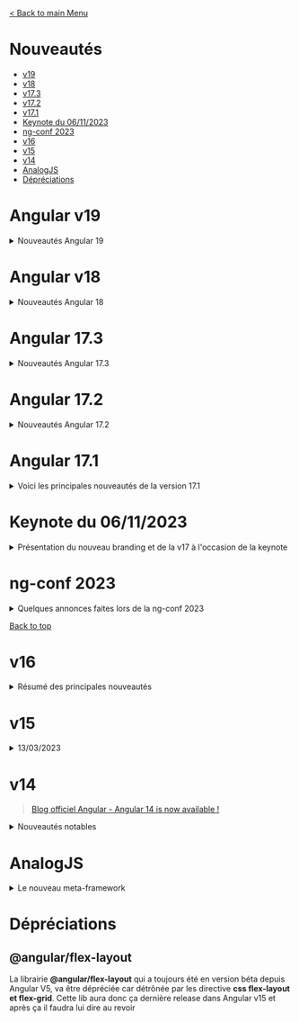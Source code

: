 [< Back to main Menu](https://github.com/gsoulie/angular-resources/blob/master/ng-sheet.md)    

# Nouveautés

* [v19](#angular-v19)    
* [v18](#angular-v18)    
* [v17.3](#angular-v17-.-3)     
* [v17.2](#angular-v17-.-2)     
* [v17.1](#angular-v17-.-1)     
* [Keynote du 06/11/2023](##keynote-du-06--11--2023)     
* [ng-conf 2023](#ng--conf-2023)     
* [v16](#v16)    
* [v15](#v15)     
* [v14](#v14)
* [AnalogJS](#analogjs)
* [Dépréciations](#dépréciations)

# Angular v19

<details>
	<summary>Nouveautés Angular 19</summary>

*20/11/2024*

La version 19 d'Angular met l'accent sur le rendu côté serveur Angular avec une hydratation incrémentielle, une nouvelle configuration de route de serveur, une relecture d'événements activée par défaut, et bien plus encore.

[Meet Angular v19](https://blog.angular.dev/meet-angular-v19-7b29dfd05b84)   

## En résumé

**Hydratation incrémentielle (developer preview)**     :
* Permet de charger et d’hydrater des parties spécifiques d’une application de manière progressive en utilisant la syntaxe (@defer).
* Optimise les performances pour les cas sensibles, en différant le téléchargement de JavaScript jusqu'à ce qu'il soit nécessaire (par exemple, lorsqu'un utilisateur interagit avec une section).
* Utilise une fonction de "relecture d'événements" **Event Replay** pour garantir une expérience fluide, même avec des composants chargés de manière asynchrone.
  
**Configuration avancée des routes côté serveur** :
* Contrôle précis sur le rendu des routes (côté client, serveur ou lors de la construction).
* Possibilité de résoudre les paramètres de route durant le pré-rendu.

**Améliorations des outils (Schematics)** :
* Mise à jour automatisée avec les meilleures pratiques (ex. : injection de dépendances, nouvelles méthodes de construction).
* Simplification de tâches courantes comme la gestion des entrées/sorties et des requêtes dans les composants.

**Primitives réactives stabilisées** :
* Introduction de nouvelles primitives comme ````linkedSignal```` et ````resource```` pour gérer la réactivité.

**Améliorations diverses basées sur la communauté** :
* Ajout d’un sélecteur de temps (time picker Material 3), suppression automatique des imports inutilisés, rafraîchissement de styles en mode HMR, et plus.


## Hydratation incrémentielle
  
L'hydratation incrémentielle permet d'annoter des parties du template, en utilisant la syntaxe ````@defer````, en demandant à Angular de les charger et de les hydrater sur des déclencheurs spécifiques de manière *lazy*.

*Activer l'hydratation incrémentielle*

````typescript
import {provideClientHydratation, withIncrementalHydratation} from '@angular/platform-browser'

bootstrapApplication(App, {
	providers: [provideClientHydratation(withIncrementalHydratation())]
})
````

Pour appliquer une hydratation progressive à une partie de du modèle :

````typescript
@defer (hydrate on viewport) {
  <shopping-cart/>
}
````

Lorsque l'application se charge, Angular ne téléchargera et n'hydratera pas le composant du panier d'achat jusqu'à ce qu'il entre dans l'écran. 

**Les avantages de l'hydratation incrémentielle** :
* un bundle plus léger
* un bootstraping plus rapide
* plus de nécessité d'utiliser un bloc de placeholder  


## Event Replay activé par défaut
  
Un problème courant dans les applications rendues côté serveur est le décalage entre un événement utilisateur (ex. : un clic) et le moment où le code JavaScript nécessaire pour le gérer est téléchargé et exécuté.
Pour résoudre cela, Angular utilise la bibliothèque Event Dispatch, déjà éprouvée par Google Search sur des milliards d’utilisateurs. Cette fonctionnalité capture les événements pendant le chargement initial de la page et les rejoue dès que le code requis est prêt.

Pour activer l'event replay dans une application Angular, il suffit de configurer le provider d’hydratation comme suit :

````typescript
bootstrapApplication(App, {
  providers: [
    provideClientHydration(withEventReplay())
  ]
});
````

**Fonctionnement** :
* Lorsque l’application est initialement rendue, aucun JavaScript n’est encore téléchargé. Les composants apparaissent en gris pour indiquer cet état.
* Un utilisateur peut interagir avec l’application (ex. : cliquer sur "Ajouter au panier").
* En arrière-plan, la bibliothèque Event Dispatch capture ces clics.
* Une fois le JavaScript chargé, les clics sont rejoués, mettant à jour l’interface utilisateur (comme le nombre d’articles dans le panier).
  
Cette approche garantit une expérience utilisateur fluide, même avec un chargement progressif des scripts.

> En version 19, l'Event Replay est stabilisé et est activé par défaut pour toutes les applications qui utilisent le rendu serveur


## Mode de rendu au niveau des Routes

Angular v19 introduit une nouvelle interface, ````ServerRoute````, pour configurer le mode de rendu de chaque route :
* Rendu côté serveur (Server).
* Pré-rendu (Prerender).
* Rendu côté client (Client).

Exemple de configuration :
````typescript
export const serverRouteConfig: ServerRoute[] = [
  { path: '/login', mode: RenderMode.Server },  // rendue côté serveur
  { path: '/dashboard', mode: RenderMode.Client }, // rendue côté client
  { path: '/**', mode: RenderMode.Prerender }, // pré-rendue
];
````
Cela permet une gestion fine des routes sans duplication, même avec des chemins paramétrés.

### Résolution des paramètres de routes au moment du pré-rendu (developer preview)
Auparavant, il n'existait aucun moyen ergonomique de résoudre les paramètres de route au moment du pré-rendu. Avec la configuration de route du serveur, c'est désormais plus simple :

````typescript
export const routeConfig: ServerRoute = [{
 path: '/product/:id',
 mode: 'prerender',
 async getPrerenderPaths() {
   const dataService = inject(ProductService);
   const ids = await dataService.getIds(); // ["1", "2", "3"]
   return ids.map(id => ({ id })); // `id` is used in place of `:id` in the route path.
  },
}];
````  

## Rendu côté serveur sans zone.js (zoneless)

Angular continue à réduire sa dépendance à *zone.js*, introduisant des primitives pour gérer les requêtes en attente ou la navigation avant de rendre la page.

Exemple avec ````HttpClient```` et ````Router```` :

Un opérateur RxJS, ````pendingUntilEvent````, permet de notifier que le rendu n’est pas encore terminé :

````typescript
subscription
  .asObservable()
  .pipe(
    pendingUntilEvent(injector),
    catchError(() => EMPTY),
  )
  .subscribe();
````

Quand une nouvelle valeur est émise, Angular considère l’application prête et envoie le rendu au client.  

## linkedSignal (experimental)

````linkedSignal```` permet de créer un signal lié à un autre signal. Il peut se réinitialiser en cas de modification du signal source.

Cela le rend particulièrement utile dans les situations où l'état local doit rester synchronisé avec les données dynamiques. 


````typescript
const options = signal(['apple', 'banana', 'fig']);

// Choice defaults to the first option, but can be changed.
const choice = linkedSignal(() => options()[0]);
console.log(choice()); // apple

choice.set('fig');
console.log(choice()); // fig

// When options change, choice resets to the new default value.
options.set(['peach', 'kiwi']);
console.log(choice()); // peach
````

## api resource (intégration des signaux avec des opérations asynchrones)

Jusqu'à présent, les signaux dans Angular se concentraient sur les **données synchrones** : stockage de l'état dans les signaux, ````computed()````, ````input()````, ````output()````, ````viewChild()````, ````viewChildren()````, etc. 

Angular v19 fait ses premiers pas vers l'intégration des signaux avec des **opérations asynchrones** en introduisant une nouvelle API **expérimentale** ````resource()````. 

**Une ressource est une dépendance asynchrone** qui participe au graphique de signal. On peut considérer une ressource comme ayant trois parties :

1.	**Request** : Décrit une requête (ex : dépend des paramètres de la route).
2.	**Loader** : Exécute une opération asynchrone en réponse aux changements de la requête.
3.	**Instance Resource** : Fournit des signaux pour suivre l’état (loading, resolved, errored).

**Exemple** :
````typescript
@Component(...)
export class UserProfile {
  userId = input<number>();

  userService = inject(UserService);

  user = resource({
    request: user,
    loader: async ({request: id}) => await userService.getUser(id),
  });
}
````

Étant donné que de nombreuses applications Angular utilisent aujourd’hui RxJS pour la récupération de données, un équivalent ````rxResource```` a été ajouté via ````@angular/core/rxjs-interop```` qui crée une ressource à partir d’un chargeur basé sur Observable

````typescript
// resource()
products = resource({
  loader: () => fetch(url).then(res => res.json())
})

// rxResource()
products = rxResource({
  loader: () => this.http.get(url))
})

````

## Améliorations Angular Material et CDK

Le support de Material 3 rend plus facile la customisation des thèmes grace à la nouvelle api ````mat.theme````

Voici quelques exemples d'utilisation :

````css
@use '@angular/material' as mat;

@include mat.core();

$light-theme: mat.define-theme((
    color: (
      primary: mat.$violet-palette,
      tertiary: mat.$orange-palette,
      theme-type: light
    ),
    typography: Roboto,
    density: 0
  ));

html {
  // Apply the light theme by default
  @include mat.core-theme($light-theme);
  @include mat.button-theme($light-theme);
  @include mat.card-theme($light-theme); 
  ...
}
````

*Version avec déclaration d'un seul mixin*

````css
@use '@angular/material' as mat;

html {
  @include mat.theme((
    color: (
      primary: mat.$violet-palette,
      tertiary: mat.$orange-palette,
      theme-type: light
    ),
    typography: Roboto,
    density: 0
  ));
}
````

*override de couleur*
````
@use '@angular/material' as mat;

@include mat.theme-overrides(( primary: red ));
````

*override component*

````
@use '@angular/material' as mat;

@include mat.button-overrides(( label-text-color: red ));

@include mat.sidenav-overrides(
  (
    'content-background-color': purple,
    'container-divider-color': orange,
  )
);
````


## Amélioration de l'expérience développeur

### Mode standalone par défaut

Angular 19 rend désormais tous les composants, pipes, directives etc... **standalone** par défaut. Cela signifie qu'il n'est plus nécessaire
de spécifier manuellement le mode standalone

````typescript
@Component({
	selector: 'app-user',
	standalone: true // <--- plus nécessaire
})
````

D'autre part, la commande ````ng update```` supprime automatiquement la propriété standalone des composants autonomes et définit ````standalone: false```` pour les abstractions non autonomes.

Enfin, un nouveau flag de compilation, ````strictStandalone````, déclenche une erreur si un composant, une directive ou un pipe n'est pas autonome. 

Configuration dans *angular.json* :

````json
{
  "angularCompilerOptions": {
    "strictStandalone": true
  }
}
````

### Remplacement à chaud des modules (HMR)

Angular v19 prend en charge le remplacement de module à chaud (HMR) pour les styles et permet une prise en charge expérimentale du HMR pour les templates ! 
  
Avant cette amélioration, chaque fois que vous modifiez le style ou le template d'un composant et enregistrez le fichier, Angular CLI reconstruisait votre application et envoyait une notification au navigateur qui l'actualisait. 
  
  Le nouveau HMR compile le style ou le template qui a été modifié, envoie le résultat au navigateur et met à jour l'application sans actualisation de page ni perte d'état. 

* Le HMR **pour les styles** est donc **activé par défaut**
* Pour le tester avec les templates, il faut utiliser la commande ````NG_HMR_TEMPLATES=1 ng serve````

Pour **désactiver le hmr**, il faut soit positionner le flag ````"hmr": false```` dans le fichier *angular.json* ou bien utiliser la commande ````ng serve --no-hmr````


### Outils de test

* Support pour Karma avec le nouveau builder basé sur esbuild : Permet des temps de construction plus rapides pour les tests unitaires et une intégration fluide des fonctionnalités du builder d'application.
* **Dépréciation de Karma** : **Prévue pour début 2025**. Angular continue d’évaluer d’autres frameworks (comme Jest ou Web Test Runner) pour définir une recommandation officielle.
  

### Renforcement de la sécurité : Politique de sécurité du contenu stricte (CSP)


* Génération automatique de CSP à base de hachage :
  * Ajoute un hachage unique pour chaque script inline dans index.html.
  * Empêche l'exécution de scripts malveillants sans le hachage correspondant dans la CSP.
* Activation (developer preview) : Configuration dans *angular.json* :

````json
{
  "security": {
    "autoCSP": true
  }
}
````  


### Stabilisation des API inputs, outputs, view queries
  
Les nouvelles API ````input()````, ````output()````, ````viewChild()````, ````viewChildren()```` sont désormais stables. Pour simplifier l’adoption de ces nouvelles API, de nouvelles commandes permettent la conversion automatique vers la nouvelle syntaxe :

````
ng generate @angular/core:signal-input-migration
ng generate @angular/core:signal-queries-migration
ng generate @angular/core:output-migration
````
Alias pour tout exécuter à la fois :
````
ng generate @angular/core:signals
````

> Note : Les inputs basés sur des signaux sont en lecture seule, ce qui peut nécessiter des ajustements manuels dans certaines parties du code.
  
### Suppression automatique des imports inutilisés

Une nouvelle option permet désormais de signaler à l'IDE de supprimer automatiquement tout import non utilisé via le paramétrage suivant 

*angular.json*

````typescript
{
  "angularCompilerOptions": {
    "extendedDiagnostics": {
      "checks": {
        "unusedStandaloneImports": "suppress"
      }
    }
  }
}
````

### Déclaration de variable d'environnement à la volée

Il est désormais possible de fournir une variable d'environnement pendant la compilation avec la commande suivante utilisant le flag ````--define````:

````
ng build --define "apiKey='$API_KEY'"
````

````
declare global {
  var apiKey: string;
}

await fetch(`/api/data?apiKey=${globalThis.apiKey}`);
````

### Variables locales dans les templates

Avec la nouvelle syntaxe de bloc pour le control-flow et les defferable views, il est maintenant possible de déclarer des variables locales dans les templates. 

````html
<!-- Use with a template variable referencing an element -->
<input #name>

@let greeting = 'Hello ' + name.value;

<!-- Use with an async pipe -->
@let user = user$ | async;
````
 
</details>

# Angular v18

<details>
	<summary>Nouveautés Angular 18</summary>

````11/04/2024````

> [Angular v18 Blog](https://blog.angular.dev/angular-v18-is-now-available-e79d5ac0affe)

Après avoir livré 3 grosses versions (15, 16 et 17) apportant de nombreuses nouveautés et amélioration, la version 18 se concentre sur la stabilisation de nombreuses features jusque là identifiées comme "expérimentales".

Angular 18 est une version majeure qui inclut un certain nombre de nouvelles fonctionnalités et améliorations qui rendront les applications Angular plus rapides, plus puissantes et plus faciles à développer.

## (expérimental) Première API disponible en mode zoneless

Angular 18 fait un premier pas concret vers la migration *zoneless* avec la directive ````provideExperimentalZonelessChangeDetection````

````typescript
bootstrapApplication(App, {
  providers: [
    provideExperimentalZonelessChangeDetection()
  ]
});
````

Après l'activation de cette API, Angular va retirer *zone.js* des polyfills dans le fichier *angular.json*

A terme, passer en mode *zoneless*  offrira les avantages suivants : 

* Amélioration de la composabilité pour les micro-frontends et meilleure interopérabilité avec les autres frameworks
* Runtime et rendu initial plus rapides
* Bundle plus léger et chargement des pages plus rapide
* Stack traces plus lisibles
* Débuggage simplifié

> Pour rappel, la meilleure solution de fonctionner en mode zoneless est d'utiliser **Signal**

À partir de la version 18, Angular utilise le même planificateur pour les applications *zoneless* et les applications utilisant *zone.js* avec la fusion activée. Pour réduire le nombre de cycles de détection de modifications dans les nouvelles applications *zone.js*, la fusion de zones est activée par défaut.

> Note : la fusion de zones est activée par défaut uniquement pour les nouvelles applications

Le support du mode *zoneless* a aussi été activé pour *Angular CDK* et *Angular Material*

## Angular.dev

[https://angular.dev/](https://angular.dev/) est officiellement le nouveau site de la documentation d'Angular

## Angular Material 3

Le support d'Angular Material 3 est maintenant stable, et son site en a profité pour faire peau neuve [https://material.angular.io/](https://material.angular.io/)

## HttpClientModule -> Déprécié

Avec la migration vers les composants standalone, nous commençons à observer la dépréciation des premiers modules. A partir de la v18, les modules ````HttpClientModule````, ````HttpClientTestingModule````, ````HttpClientXsrfModule````, et ````HttpClientJsonpModule```` sont dépréciés.

Désormais il faut utiliser ````provideHttpClient()````et ````provideHttpClientTesting()```` dans le fichier de configuration.

## Internationalisation

Les fonctions utilitaires proposées par ````@angular/common```` pour travailler avec les données locales ont été dépréciées au profit de l'API **Intl**.

Il n'est donc **plus recommandé** d'utiliser ````getLocaleCurrencyCode(), getLocaleDateFormat(), getLocaleFirstDayOfWeek()````, etc... Mais préférable d'**utiliser Intl** (se référrer à la [Documentation Intl](https://developer.mozilla.org/en-US/docs/Web/JavaScript/Reference/Global_Objects/Intl/DateTimeFormat)).

*Exemple*
 ````Intl.DateTimeFormat```` pour travailler avec les dates locales

 ## Contenu par défaut pour ng-content

Il est désormais possible de spécifier un contenu par défaut à ````ng-content````

````typescript
@Component({
  selector: 'app-profile',
  template: `
    <ng-content select=".greeting">Hello </ng-content>

    <ng-content>Unknown user</ng-content>
  `,
})
export class Profile {}
````

Now we can use the component:
````typescript
<app-profile>
  <span class="greeting">Good morning </span>
</app-profile>
````

Résultat : 
````typescript
<span class="greeting">Good morning </span>
Unknown user
````


## Amélioration des performance du compilateur Ivy

Angular 18 améliorera les performances des applications Angular en apportant des optimisations au compilateur Ivy. Ces optimisations se traduisent par :

* Temps de démarrage plus rapide
* Réduction de la taille des bundles
* Meilleures performances globales

## Nouvelle api ng-template

Angular 18 introduira une nouvelle API ````ng-template```` qui facilitera la création et l'utilisation de modèles. La nouvelle API fournira :

* Plus de flexibilité et de puissance
* La possibilité de créer des modèles réutilisables et maintenables

## Nouveaux événements pour les formulaires

Angular 18 améliore l'API des formulaires en offrant plus de contrôle sur le processus de validation des formulaires. 

Liste des nouveaux événements disponibles :

* ````PristineChangeEvent````
* ````ValueChangeEvent````
* ````StatusChangeEvent````
* ````TouchedChangeEvent````
* ````FormSubmittedEvent````
* ````FormResetEvent````

<details>
  <summary>Exemple d'implémentation sur un champ</summary>

````html
<input id="title" [formControl]="title">
````

````typescript
title = new FormControl('my app');

title.events.subscribe((event) => {

	if (event instanceof TouchedChangeEvent) {
		console.log('Touched', event.touched)
	}
	if (event instanceof PristineChangeEvent) {
		console.log('Pristine', event.pristine)
	}
	if (event instanceof ValueChangeEvent) {
		console.log('ValueChange', event.value)
	}
	if (event instanceof StatusChangeEvent) {
		console.log('Status change', event.status)	// VALID, INVALID, PENDING, DISABLED
	}
})

````  
</details>

<details>
  <summary>Exemple d'implémentation sur un Form</summary>

````html
<form [formGroup]="myForm">
	<label for="title">Title</label>
	<input id="title" formControlName="title">
	
	<label for="version">Version</label>
	<input id="version" formControlName="version">
	
	<button type="submit">Save</button>
	<button type="reset">Reset</button>
</form>
````


````typescript
myForm = new FormGroup({
	title: new FormControl('my app'),
	version: new FormControl('1.1'),
})


this.myForm.events.subscribe((event) => {

	if (event instanceof TouchedChangeEvent) {
		console.log('Touched', event.touched)
	}
	if (event instanceof PristineChangeEvent) {
		console.log('Pristine', event.pristine)
	}
	if (event instanceof ValueChangeEvent) {
		console.log('ValueChange', event.value.title)
		console.log('ValueChange', event.value.version)
	}
	if (event instanceof StatusChangeEvent) {
		console.log('Status change', event.status)	// VALID, INVALID, PENDING, DISABLED
	}
	
	if (event instanceof FormSubmittedEvent) {
		console.log('Form submitted')
	}
	if (event instanceof FormResetEvent) {
		console.log('Form Reset')
	}
})
````

Ne pas oublier d'importer les events

````typescript
import { TouchedChangeEvent, PristineChangeEvent, ValueChangeEvent, StatusChangeEvent, FormSubmittedEvent, FormResetEvent } from '@angular/forms'
````
  
</details>

> [Vidéo explicative](https://www.youtube.com/watch?v=v7r-7PHaEtY&ab_channel=IgorSedov)

## Route redirectTo

Pour apporter plus de flexibilité avec la redirection de route, Angular 18 permet maintenant d'utiliser une fonction qui retourne une chaîne dans l'attribut ````redirectTo````.
Ceci permet de gérer la route de anière dynamique

*app.routes.ts*
````typescript
const routes: Routes = [
  { path: "first-component", component: FirstComponent },
  {
    path: "old-user-page",
    redirectTo: ({ queryParams }) => {
      const errorHandler = inject(ErrorHandler);
      const userIdParam = queryParams['userId'];
      if (userIdParam !== undefined) {
        return `/user/${userIdParam}`;
      } else {
        errorHandler.handleError(new Error('Attempted navigation to user page without user ID.'));
        return `/not-found`;
      }
    },
  },
  { path: "user/:userId", component: OtherComponent },
];
````

## Amélioration des outils de debuggage

Angular 18 comprendra plusieurs améliorations des outils de débogage qui faciliteront le débogage des applications Angular et fourniront plus d'informations sur l'état de l'application :

* Débogage avec des source maps
* Visualisation de l'arbre des composants et des liaisons de données
* Profils de performance

## Améliorations et autres fonctionnalités

En plus des fonctionnalités énumérées ci-dessus, Angular 18 comprendra également :

* Prise en charge des composants Web
* Amélioration de la prise en charge de l'internationalisation
* Une nouvelle API de routage
* stabilisation control-flow, defferable views, APIs Signal
 
</details>

# Angular 17.3

<details>
	<summary>Nouveautés Angular 17.3</summary>


### Support Typescript 5.4

### Nouveau compilateur de template

Ce compilateur est basé sur une représentation intermédiaire des opérations de modèle, un concept commun dans les compilateurs, par exemple dans LLVM. Cette représentation intermédiaire encode sémantiquement ce qui doit se produire au moment de l'exécution pour rendre et détecter les modifications du modèle. L'utilisation d'une représentation intermédiaire permet de traiter indépendamment les différentes préoccupations de la compilation du modèle, ce qui n'était pas le cas avec l'implémentation précédente. Ce nouveau compilateur est plus facile à entretenir et à étendre, ce qui en fait une excellente base pour les améliorations futures dans le framework.

### Fonction output() 

à l'image de la fonction input() apparue dans la version 17.2, c'est au tour des output() de faire leur apparition.

````typescript
// Syntaxe traditionnelle des Output
@Ouput() selectedUserOldSyntax = new EventEmitter<User>()

// Nouvelle syntaxe
selectedUser = output<User>();

sendUser(user: User) {
	this.selectedUser.emit(user)
}
````

> **Important** : Contrairement à la fonction ````input()````, la fonction ````ouput()```` **ne retourne pas un Signal** mais un objet ````OutputEmitterRef````. ````ouput()```` **n'est pas** basé sur Signal, il s'agit juste d'une nouvelle syntaxe alternative à ````@Output()```` permettant de rester cohérent avec l'utilisation de ````input()```` et alléger ainsi le code

> **A noter** : La syntaxe ````@Output()```` est toujours valide

La fonction ````output()```` retourne un objet ````OutputEmitterRef<T>```` qui peut être utilisé pour émettre une valeur. Cet objet
est très similaire à un objet ````EventEmitter```` simplifié et s'utilise de la même manière.

La fonction ````output()```` est paramétrable. Pour l'instant, seul le paramètre ````alias```` est disponible.

````typescript
selectedUser = output<User>({
	alias: 'newUser'
});
````

Deux nouvelles fonctions ont été ajoutées afin de convertir un output() en observable et inversément :

* ````outputFromObservable()````
* ````outputToObservable()````

````typescript
@Ouput() oldSyntax = new EventEmitter<Todo>()

todoAdded = output<Todo>();

counter$ = from([1, 2, 3, 4, 5])

counter = outputFromObservable(this.counter$);

todo$ = outputToObservable(this.todoAdded)
````

### Dépréciation de RouterTestingModule

Il est recommandé d'utiliser ````provideRouter()```` dans la configuration de TestBed

### Nouveaux types pour le router

On peut désormais simplifier la signature des guards

````typescript
export type CanActivateFn = (route: ActivatedRouteSnapshot, state: RouterStateSnapshot) => Observable<boolean | UrlTree> | Promise<boolean | UrlTree> | boolean | UrlTree;
````

par

````typescript
export type CanActivateFn = (route: ActivatedRouteSnapshot, state: RouterStateSnapshot) => MaybeAsync<GuardResult>;
````

* ````GuardResult```` est un nouveau type égal à ````boolean | UrlTree````
* ````MaybeAsync<T>```` est un nouveau type générique égal à ````T | Observable<T> | Promise<T>````
 
</details>

# Angular 17.2

<details>
	<summary>Nouveautés Angular 17.2</summary>

> Angular **v17.2** : [Angular blog](https://blog.angular.io/angular-v17-2-is-now-available-596cbe96242d)     

Angular **v17.2** continue d'améliorer la prise en charge de Signal, en introduisant entre autre les notions **model input**, **signal queries** : *viewChild, viewChildren, contentChild, contentChildren*. Mais aussi la prise en charge expérimentale de *Material 3*, image loader Netlify et de la prise en charge du débogage d'hydratation dans Angular DevTools.

## model inputs

L'écriture traditionnelle pour utiliser le 2-way binding ````[(ngModel)]```` **ne fonctionne pas avec Signal**. Pour se faire, nous avons besoin d'avoir accès à un *writable signal*. C'est pourquoi Angular **v17.2** introduit la notion de **model input**

> le **model** défini un couple d'*input/output* qui peut être utilisé en 2-way binding.


*parent*
````typescript
<signal-counter [(count)]="parentCounter" />

export class ParentComponent {
  parentCounter = 0;
}
````

*enfant*
````typescript
@Component({
	selector: 'signal-counter',
	template: `
		<div class="counter">
			Counter value : {{ count() }}
			
			<button (click)="onIncrement()">Increment</button>
		</div>
	`
})

export class CounterComponent {
	
	count = model(0);	// est de type ModelSignal<number>, autorise le 2-way binding
	
	onIncrement() {
		this.count.update(val => val + 1);
	}
}
````

<details>
  <summary>Exemple avec 2 signaux connectés qui ont toujours la même valeur</summary>

*counter.component.ts*
````typescript
@Component{
  selector: 'app-counter',
  template: `<button (click)="increase()">Counter : {{ value() }}</button>`
}
export class CounterComponent {
  value = model.required<number>();

  increase() {
    this.value.update(count => count + 1);
  }
````

*wrapper.component.ts*
````typescript
@Component{
  selector: 'app-wrapper',
  imports: [CounterComponent],
  template: `
  <app-counter [(value)]="count" />
  <button (click)="increase()">Wrapper Counter : {{ count() }}</button>`
}
export class WrapperComponent {
  count = signal(0);

  increase() {
    this.count.update(count => count + 1);
  }
````
  
</details>

> [**Voir article détaillé ici**](https://netbasal.com/angulars-model-function-explored-a-comprehensive-overview-4481d023c822)    

## Signal queries

Angular permet d'accéder à la référence des éléments du DOM via les directives ````@ViewChild()```` et ````@ViewChildren()````. Cependant, ces directives ne fonctionnent pas avec Signal, c'est pourquoi les nouvelles directives ````viewChild()```` et ````viewChildren()```` ont été introduites.

### viewChild

<details>
  <summary>(Pour rappel) Accéder à une référence Sans Signal</summary>

````typescript
@Component({
	imports: [CounterComponent],
	template: `
	
		<p>Parent counter: {{ parentCounter }}</p>
		<signal-counter [(count)]="parentCounter" />
	`
})
export class SignalDemoComponent implements AfterViewInit {
	parentCounter = 0;
	
	@ViewChild(CounterComponent) counter: CounterComponent;	// est une référence de CounterComponent
	
	ngAfterViewInit() {
		console.log('counter component', this.counter)
	}
}
````
  
</details>


Accéder à une référence **Avec** Signal
````typescript
@Component({
	imports: [CounterComponent],
	template: `
	
		<p>Parent counter: {{ parentCounter }}</p>
		<signal-counter [(count)]="parentCounter" />
	`
})
export class SignalDemoComponent {
	parentCounter = 0;
	
	counter = viewChild(CounterComponent);	// est une référence de CounterComponent de type Signal<CounterComponent>
	
	constructor() {
		effect(() => console.log('counter component', this.counter()));
	}
	
}
````

*Obtenir une référence sur un élément précis avec un id*
````typescript
<signal-counter #myCounter [(count)]="parentCounter" />

counter = viewChild('myCounter');

// Si l'on souhaite forcer le required
counter = viewChild.required('myCounter');
````

### viewChildren

De la même manière que *viewChild*, on peut désormais utiliser *viewChildren* dans le cas où il y a plusieurs composant du même type

````typescript
@Component({
	imports: [CounterComponent],
	template: `
	
		<p>Parent counter: {{ parentCounter }}</p>
		<signal-counter [(count)]="parentCounter" />
		<signal-counter [(count)]="parentCounter" />
		<signal-counter [(count)]="parentCounter" />
	`
})
export class SignalDemoComponent {
	parentCounter = 0;
	
	counters = viewChildren(CounterComponent);	// est une référence de CounterComponent de type Signal<CounterComponent>
	
	constructor() {
		effect(() => console.log('array of counter components', this.counters()));
	}
	
}
````

### contentChild, contentChildren

Fonctionnement similaire à *viewChild()* et *viewChildren()*

> [Présentation vidéo de la chaîne Angular University](https://www.youtube.com/watch?v=abUBuWVwK14&ab_channel=AngularUniversity)
 
</details>

# Angular 17.1

<details>
	<summary>Voici les principales nouveautés de la version 17.1</summary>

> [source complète](https://blog.ninja-squad.com/2024/01/17/what-is-new-angular-17.1/)     

## Support Typescript 5.3

Voir les nouveautés typescript 5.3 ici : [https://devblogs.microsoft.com/typescript/announcing-typescript-5-3/](https://devblogs.microsoft.com/typescript/announcing-typescript-5-3/)

## Inputs as Signal

La feature la plus attendue de cette version est la possibilité d'utiliser les inputs comme Signaux via la création d'une fonction ````input()```` qui retourne un Signal.

Un article détaillé présente les nouveautés apportées par cette nouvelle feature [@Input / @Output](https://wiki-collab.groupe-isia.com/books/angular/page/at-input-at-output) 

## Zoneless change detection

Une nouvelle Api "private" appelée **ɵprovideZonelessChangeDetection** a été ajoutée à *@angular/core* permettant au framework de ne plus utiliser **zone.js** pour la détection des changements.

Il est **important** de noter que cette api est **encore au stade expérimental** comme le suggère son aspect "private", mais cela montre que l'équipe s'oriente clairement vers une détection de changement sans *zone.js* pour l'avenir

## Router info

Le routeur dispose désormais d'une option ````info```` dans les *NavigationExtras* qui peut être utilisée pour stocker des informations sur la navigation. Contrairement à l’option ````state````, ces informations ne sont pas conservées dans l’historique de la session.

````
<a [routerLink]="['/user', user.id]" [info]="{ userName: user.name }"></a>
````

## Angular CLI

### Vite v5

Angular 17.1 utilise maitenant Vite v5

### Application builder

Nouvelle commande pour migrer vers le nouveau Application Builder

````
ng update @angular/cli --name=use-application-builder
````

Pour rappel sur Angular Builder : 

> [Angular builder](https://robert-isaac.medium.com/angular-v17-the-application-builder-2482979648bf)    

L'équipe Angular travaille sur un nouveau builder appelé "application" (le builder actuel est appelé "browser"). 
Il est actuellement disponible en tant que version developer preview dans Angular 16.2 et deviendra le **choix par défaut pour les nouvelles applications générées avec Angular 17**.

Tout d'abord, qu'est-ce qu'un builder dans Angular ?

Le builder Angular (appelé "executer" dans les dépôts nx) est essentiellement le compilateur qui convertit les fichiers Angular TS, HTML Angular et SCSS de votre application en fichiers HTML, JS et CSS simples compréhensibles par le navigateur.

Actuellement, plusieurs builder sont disponibles, tels que 
* ````@angular-devkit/build-angular:browser```` pour le build en production, 
* ````@angular-devkit/build-angular:dev-server```` pour le service (par exemple, ng serve), qui utilise toujours ````@angular-devkit/build-angular:browser```` en interne, 
mais sans beaucoup d'optimisation et en exposant certaines parties du compilateur Angular pendant l'exécution. 
* ````@angular-devkit/build-angular:server```` pour le build production en SSR, 
* ````@nguniversal/builders:ssr-dev-server```` pour le service SSR, 
* ````@nguniversal/builders:prerender```` pour le prérendu.

Tous ces builder reposent actuellement sur webpack. Cependant, un nouveau builder, ````@angular-devkit/build-angular:browser-esbuild````, utilise esbuild, et il est disponible en developer preview

Où s'inscrit le nouveau builder ?

Il utilisera ````@angular-devkit/build-angular:browser-esbuild```` en interne, mais il l'étendra pour remplacer également ````@angular-devkit/build-angular:server```` et ````@nguniversal/builders:prerender````.

Et maintenant qu'il peut effectuer à la fois la construction du navigateur et du SSR, il permettra à ````@angular-devkit/build-angular:dev-server```` de remplacer ````@nguniversal/builders:ssr-dev-server````.

Dans le futur, nous aurons seulement 2 builder au lieu des 5 actuels. Cela simplifiera la configuration dans angular.json (ou project.json dans le cas de nx) et accélérera le processus de construction, car les étapes communes entre la construction du navigateur, le prérendu et le SSR ne seront exécutées qu'une seule fois au lieu de trois. 
De plus, cela permettra l'utilisation de modules ES (ESM) dans le SSR, ce qui fonctionne maintenant pour les projets sans SSR.



### loader option

L'application builder dispose d'une nouvelle option ````loader````. Elle permet de définir le type de fichier à utiliser pour une extension de fichier spécifiée. 
Le fichier correspondant à l'extension peut ensuite être utilisé dans le code de l'application via une instruction d'importation.

Les types disponibles sont les suivants :

* "text" qui traite le contenu comme une chaîne de caractères.
* "binary" qui traite le contenu comme un Uint8Array.
* "file" qui émet le fichier et fournit l'emplacement d'exécution du fichier.
* "empty" qui considère le contenu comme vide et ne l'inclura pas dans les paquets.

Par exemple, pour intégrer le contenu des fichiers SVG dans l'application, vous pouvez utiliser la configuration suivante dans le fichier angular.json : 

*angular.json*
````json
loader: {
    ".svg": "text"
}
````

Le fichier SVG peut ensuite être importé de la manière suivante 

````typescript
import content from './logo.svg';
````

TypeScript doit connaître le type de module pour l'importation afin d'éviter les erreurs de vérification de type lors de la construction. Vous devrez donc ajouter une définition de type pour le fichier SVG.

````typescript
declare module "*.svg" {
  const content: string;
  export default content;
}
````
 
</details>

# Keynote du 06/11/2023

<details>
	<summary>Présentation du nouveau branding et de la v17 à l'occasion de la keynote</summary>

 Le 6 novembre 2023, une **importante keynote Angular** a eu lieu. Durant cet événement, largement teasé sur les réseaux sociaux, l'équipe Angular a tout d'abord dévoilé un tout nouveau branding pour son framework.

Nous avons ainsi découvert un nouveau logo, accompagné d'une nouvelle charte graphique, marquant ainsi une réelle rupture avec l'ancien branding défini par AngularJS.

Ce coup de frais esthétique vient surtout appuyer une forte volonté de l'équipe de montrer que le framework Angular est plus que jamais d'actualité et toujours dans la course que se livrent les frameworks front-end JS. 

En effet, depuis la version 15, de nombreuses améliorations et refontes importantes ont fait leur arrivée, rendant la technologie Angular plus accessible et performante pour rivaliser avec les leaders du marché, tels que React et NextJS.

Qui dit refonte graphique, dit aussi **nouveau site web** ! 

> [Nouveau site angular.dev](https://angular.dev/)

En y regardant de plus près, on remarque que ce nouveau site ressemble beaucoup à ses concurrents NextJS ou VueJS, il respecte donc les codes actuels, ce qui est tout à son avantage.

* Angular nous propose ainsi un **site plus clair**, plus UX friendly, avec une **documentation plus accessible et à jour** !
* Une documentation open-source
* On y trouve aussi des **playgrounds intégrés basés sur différents templates** (Signal, Control Flow, Minigame, Hello world) permettant de tester les dernières nouveautés Angular, en ligne
* Une **section tutorial** permettant d'apprendre angular directement depuis le site, en réalisant des exercices via des playgrounds.
* Une **section Reference** permettant d'avoir un **accès rapide** sur les API, commandes CLI, codes erreur, release et versioning, configuration de projet etc... (très pratique)

> [Retrouvez la présentation sur angular.blog.io](https://blog.angular.io/announcing-angular-dev-1e1205fa3039?source=collection_home---4------0-----------------------)
> 

Mais ce n'est pas tout, la keynote a bien évidemment été l'occasion de présenter la **nouvelle version v17 (date de sortie 8/11/2023)** (voir ce que nous avions déjà rédigé sur [Angular 17](https://wiki-collab.groupe-isia.com/books/angular/page/angular-17)). 

#### Voici un résumé des points qui ont été abordés durant la keynote :

# Angular v17

> [présentation de la v17 - blog officiel Angular](https://blog.angular.io/introducing-angular-v17-4d7033312e4b)

<details>
	<summary>Présentation</summary>

 
## Progressive hydration et SSR

Un **nouveau paquet ````@angular/ssr```` package** vient remplacer Angular Universal (il s'agit d'une migration).

Désormais, pour ajouter le rendu hybride dans  un projet il suffit d'exécuter la commande suivante :
````
ng add @angular/ssr
````
Cette commande générera le point d'entrée du serveur, ajoutera des fonctionnalités de SSR et SSG et activera l'hydratation par défaut. ````@angular/ssr```` fournit des fonctionnalités équivalentes à ````@nguniversal/express-engine```` celles qui sont actuellement en mode maintenance. Si vous utilisez le moteur express, Angular CLI mettra automatiquement à jour votre code en ````@angular/ssr````.

> [https://angular.dev/guide/ssr](https://angular.dev/guide/ssr)     
> [https://angular.dev/guide/hydration](https://angular.dev/guide/hydration)

### Nouveaux lifecycle hook

Afin d'améliorer les performances du SSR et SSG et d'éviter de trop manipuler le DOM directement, deux nouveaux lifecycle hook font leur apparition :

* ````afterRender```` : Enregistrer une fonction callback à chaque fois que l'application a terminé le rendu
* ````afterNextRender```` : Enregistrer une fonction callback à appeler la prochaine fois que l'application termine le rendu.

Ces hooks seront invoqués uniquement par le navigateur, ce qui permet de connecter une logique DOM personnalisée directement dans les composants.

Par exemple, instancier un graphe après que la page ait été rendue 

````typescript
@Component({
  selector: 'my-chart-cmp',
  template: `<div #chart>{{ ... }}</div>`,
})
export class MyChartCmp {
  @ViewChild('chart') chartRef: ElementRef;
  chart: MyChart|null;

  constructor() {
    afterNextRender(() => {
      this.chart = new MyChart(this.chartRef.nativeElement);
    }, {phase: AfterRenderPhase.Write});
  }
}
````

## New control flow syntax

Nouvelle syntaxe dans les templates **@if @else @for @switch** :

- Nouveau builtin qui permet de s'affranchir des imports de NgIf, NgFor du CommonModule etc... Il en résulte ainsi une **amélioration des performances**
- écriture **plus simple à lire et à écrire**
- nouvelle **fonctionnalité if-else**

````html
<section>
	@if (use.isLoggedIn) {
		<app-dashboard/>
	} @else if (use.role === 'admin') {
		<app-admin-controls />
	} @else {
		<app-login />
	}
</section>
````
  
- fonction **track obligatoire** dans les boucles for pour **optimiser les performances**. L'ancienne syntaxe fonction "trackBy" est désormais simplement remplacée par le paramètre track, suivi de la propriété à tracer
- section de fallback **@empty** dans les boucles @for

````html
<section>
	@for (user of userList; track user) {
		<app-card [data]="user" />
	} @empty {
		<p>No users in the list</p>
	}
</section>
````

- nouvelle syntaxe **@switch**

````html
<section>
	@switch (membershipStatus) {
		@case ('gold') {
			<p>Your discount is 20%</p>
		}
		@case ('silver') {
			<p>Your discount is 10%</p>
		}
		@case ('bronze') {
			<p>Your discount is 5%</p>
		}
		@default {
			<p>Keep earning rewards</p>
		}
	}
</section>
````
  
> **Important** : pour le moment la nouvelle syntaxe est expérimentale et non obligatoire. Il n'est donc pas nécessaire de migrer tout de suite la syntaxe des projets migrés en 17



## Lazy-loading avec @defer

### Présentation

> en dev preview v17

Nouvelle façon de déclencher le chargement d'un contenu (en lazy-loading) côté template en fonction d'un déclencheur. Cette nouvelle feature apporte un gain significatif en terme de performance, il est donc recommandé de l'utiliser.

> A noter : **@defer n'est pas bloquant !**

Comment cela fonctionne sous le capot ? 
- Lorsque @defer est utilisé dans un template, le compilateur collecte toutes les dépendances nécessaires et établi une liste d'imports dynamiques. Après ça, lors du runtime, ces imports dynamiques sont invoqués lors du déclenchement

Liste des triggers natifs :

|Trigger|Action|
|-|-|
|on viewport|déclenche lorsque l'élément spécifique demandé arrive dans le viewport|
|on idle|déclenche dès que le navigateur signale qu'il est en état d'inactivité| 
|on interaction|déclenche lorsqu'un élément est cliqué, prend le focus, ou autres comportements similaires|
|on hover|déclenche lorsque la souris passe en survol d'une zone|
|on timer|déclenche après un timeout spécfique|
|when|déclencheur personnalisé|
|on immediate||

````html
<section #trigger>
	@defer (on viewport(trigger)) {
		<large-content />
	}
	<huge-content />
	<enormous-content />
</section>
````

Mais il est aussi **possible de créer son propre déclencheur** avec ````when````

````html
<button (click)="load = true">
	Load component
</button>

@defer (when load == true)) {
	<large-content />
}
</section>
````

On peut encore **aller plus loin en combinant plusieurs déclencheurs**

````html
<button #trigger (click)="load = true">
	Load component
</button>

@defer (on viewport(trigger); when load == true)) {
	<large-content />
}
````

### prefetch

Il est également possible de spécifier une condition de pré-chargement

````html
<section #trigger>
	@defer (prefetch on immediate; prefetch when val === true) {
		<large-content />
	}
</section>
````

### placeholder 

Pour plus de finesse, il est aussi possible de gérer différents blocs de placeholder : **@placeholder, @loading, @error**

````html
<button #trigger (click)="load = true">
	Load component
</button>

@defer (on interaction(trigger)) {
	<large-content />
} @placeholder {
	<img src="placeholder-image.png" />
} @loading (minimum 500ms){
    // ne sera affiché que si le temps de chargement est supérieur à 500ms,
    // utile pour les chargement très rapide afin d'éviter un affichage inutile
	<spinner />
} @error {
	<p>Oops, something went wrong !</p>
}
````

## Standalone Components

Le mode standalone sera désormais **activé par défaut** lors de la création d'un projet ````ng new my-app```` et lors de la création d'un composant via CLI ````ng g c my-component````

## Compilation avec ESBuild / Vite

Afin d'optimiser les temps de compilation, **la compilation avec ESBuild et Vite est désormais activée par défaut** (en remplacement de webpack) dans toute nouvelle application. 

Webpack ne disparaît pas pour l'instant est peut toujours être
utilisé. Il est cependant recommandé de commencer à migrer vers le nouveau mode de compilation pour adopter les optimisations futures.

Dans une prochaine release, des commandes permettrons de migrer les anciennes applications vers le rendu hybride (rendu côté client avec SSG ou SSR)

## Custom @Input transforms

Petite amélioration qui facilite la vie dans la gestion des champs, la possibilité de transformer automatiquement des valeurs d'Input :

````typescript
@Component({...})

export class TextInput {
	// Transforms string inputs to boolean automatically
	@Input({ transform: booleanAttribute }) disabled: boolean = false;
	
}
````

````html
<!-- Before --> 
<text-input [disabled]="true" />

<!-- After -->
<text-input disabled />
````

Il existe d'autres méthodes de transformation comme ````numberAttribute````

> [Un article dev.to sur le sujet](https://dev.to/this-is-angular/angular-transform-your-inputs-at-will-and-simply-12oo)     

## Inline style 

Il est désormais possible de déclarer les styles dans une chaîne seule et non plus obligatoirement dans un tableau de chaîne. Une nouvelle propriété ````styleUrl```` fait également sont apparition

````typescript
@Component({
	// Before
	styles: `[
		.username: { color: red; }
	]`
	
	// After 
	styles: `
		.username: { color: red; }
	`
	
	// Nouvelle propriété
	styleUrl: './user.component.scss'
})
````

## Material 3

La prise en charge de Material 3 arrivera dans une version future
</details>

</details>

# ng-conf 2023

<details>
	<summary>Quelques annonces faites lors de la ng-conf 2023</summary>

Les 14 et 15 juin 2023 avaient lieu la **ng-conf 2023**, l'occasion de présenter les nouveautés apportées par Angular 16, mais aussi de parler du futur. 

A cette occasion quelques infos intéressantes ont été annoncées, en voici quelques unes

> **Disclaimer** : Ces "nouveautés" ne sont pour l'heure par en version finale, il convient donc de rester prudent sur leur adoption pour le moment. Vous pouvez consulter les RFC ici [RFC Control flow](https://github.com/angular/angular/discussions/50719) et [RFC defer loading](https://github.com/angular/angular/discussions/50716)

## Nouvelle API pour le control flow (*ngIf, *ngFor, ngSwitch)

La façon de gérer le contrôle de l’affichage des parties d’un template va changer ! Comparons tout cela.

### Syntaxe actuelle

***ngIf**
````html
<div *ngIf="someCondition;else other">
  someCondition is true
</div>

<ng-template #other>
  someCondition is false
</ng-template>
````
***ngFor**
````html
<ng-container *ngIf="products.length > 0; else noProducts">
  <div *ngFor="let product of products; trackBy: trackByProductId">
    {{product.name}}
  </div>
</ng-container>

<ng-template #noProducts>
  <p>No products available.</p>
</ng-template>
````
**[ngSwitch]**
````html
<div [ngSwitch]="role">
  <p *ngSwitchCase="'director'">You are a director</p>
  <p *ngSwitchCase="'teacher'">You are a teacher</p>
  <p *ngSwitchCase="'student'">You are a student</p>
  <p *ngSwitchDefault>You are a student</p>
</div>
````

### Nouvelle syntaxe


````html
@if (someCondition) {
 someCondition is true
} @else{
  someCondition is false
}
````
````html
@for (product of products; track product.id) {
  <div>{{ product.name }}</div>
} @empty {
  <p>No products available.</p>
}
````

> On note l'apparition de ````@empty```` qui est très intéressante pour les boucles for
````html
@switch (membershipStatus) {
    @case ('gold') {
        <p>Your discount is 20%</p>
    }
    @case ('silver') {
        <p>Your discount is 10%</p>
    }
    @case ('bronze') {
        <p>Your discount is 5%</p>
    }
    @default {
        <p>Keep earning rewards</p>
    }
}
````

Nous passons donc à un **Control Flow par bloc**, tout cela a été mis en place **pour plusieurs raisons** :

* Se rapprocher davantage d’une syntaxe JS classique
* Réduire la complexité avec les <ng-template />
* Permettre une adoption des applications *zoneless* plus simple

Pour le dernier point cité, pour **rappel** : Aujourd’hui les applications Angular reposent sur **zone.js** pour gérer leurs détection de changement, dans un avenir très proche cette librairie externe **ne sera plus nécessaire grâce à Signal**.

<img src="https://img.shields.io/badge/Important-DD0031.svg?logo=LOGO">

* **A terme, les directives actuelles vont être dépréciées** !
* La fonction *trackBy* de ````{:for}```` va devenir **obligatoire**

## defer

Autre grande nouveauté annoncée, l'apparition d'un mot clé **````defer````**

L’idée est d’apporter une façon **agréable** et **facile** de **gérer le chargement** des différentes parties de nos pages. Actuellement le lazy loading nous permet de retarder le chargement du code JS d’une route via ````loadComponent()```` ou ````loadChildren()```` directement dans nos fichiers de routing.

L'arrivée de **````defer````** va permettre **de différer le chargement de parties distinctes des pages** (typiquement les composants utilisés dans nos pages).

**Il s’agit donc d’optimisation de performance.**
 
</details>


[Back to top](#nouveautés)    

# v16

<details>
	<summary>Résumé des principales nouveautés</summary>

> [Article complet Blog Angular 16 officiel](https://blog.angular.io/angular-v16-is-here-4d7a28ec680d)

### Réactivité

Angular 16 voit l'arrivée de la version **preview** de **Signals** (*voir les articles précédents pour plus de détails*) un nouveau modèle de réactivité complètement rétro-compatible et interopérable avec RxJS dont les bénéfices sont les suivants :

- optimisation du temps d'exécution par la réduction du nombre de calculs pendant la phase de détection de changements
- nouvelle manière simplifiée d'aborder la réactivité, plus accessibles aux novices sur Angular
- granularité plus fine qui permettra dans les prochaines releases de pouvoir détecter les changements uniquement sur les composants affectés
- rendre zone.js optionnel dans les futures releases en utilisant **signals** pour notifier le framework lors des changements survenus dans le model
- introduction des *computed properties* (concept que l'on retrouve aussi dans VueJS)
- fournir une meilleure interopérabilité avec RxJS

> La totalité des fonctionnalités de Signals sera intégrée dans le courant de l'année

> [Documentation officielle sur signal](https://angular.io/guide/signals)

### Hydratation et SSR

Afin d'optimiser toujours plus les performances en matière de rendu, l'heure est au rendu côté serveur (SSR). Des efforts ont donc été faits sur *l'hydratation non destructive*.Angular ne recalcule plus le rendu de l'application de zéro mais va maintenant chercher les noeuds existants du DOM tout en créant des structures de données internes et y attache des listeners.

Quelques avantages que l'on peut y voir sont :

- Suppression des scintillements des pages
- Meilleurs résultats Web Core Vitals
- Intégration aisée dans les applications existantes (quelques lignes de code)
- Adoption incrémentale de l'hydratation avec l'attribut `ngSkipHydratation`

> Voir tutorial : [Angular 16 Server-side rendering](https://github.com/gsoulie/angular-resources/blob/master/ng-ssr.md)

[Back to top](#nouveautés)    

### Outils

- **mode standalone** : La commande `ng new --standalone` permet de créer une solution directement en mode standalone complet sans aucun fichier *NgModule*
- **Compilation - Vite et esbuild** : Afin d'améliorer les performances de compilation, la developer preview d'angular v16 se base sur **Vite** comme serveur de **développement** (uniquement) et **esbuild** pour la compilation en mode développement et production. Ceci apporterai un **gain d'environ 72%** sur les temps de compilation selon les premiers tests
- **Amélioration des tests unitaires avec Jest et Web test runner** : Support expérimental de Jest. Dans une future version, les projets Karma existants seront migrés vers Web Test Runner pour continuer à prendre en charge les tests unitaires basés sur un navigateur.
- **Support typescript 5.0**
- **Suppression surcharge ngcc**

### Amélioration de l'expérience développeur

- **Required inputs** : Il est maintenant possible de définir les *@Input()* comme requis : `@Input({ required: true }) title: string = '';`
- **Données de routage en tant qu' @Input de composant** (*voir article précédent sur les nouvelles fonctionnalités du Router*)
- **ngOnDestroy injectable avec destroyRef** : permet de se passer de l'implémentation de *OnDestroy* et *ngOnDestroy*. On pourra désormais déclarer le code à détruire directement depuis le constructeur de la classe (voir exemple ci-dessous)

```typescript
import { Injectable , DestroyRef } de  '@angular/core' ; 
class ExampleComponent {
  constructor() {
    inject(DestroyRef).onDestroy(() => {
      // do something when the component is destroyed
    })
  }
}

```

- **self-closing tags** : Simplification de l'écriture des balises du template avec la syntaxe de self-closing tag

[Back to top](#nouveautés)    

## Nouvelle fonctionnalité du Router

> [source : Enea Jahollari membre actif de la communeauté](https://itnext.io/bind-route-info-to-component-inputs-new-router-feature-1d747e559dc4)

Angular 16 va introduire une nouvelle façon de récupérer les paramètres et données d'une route.

Nous utilisons généralement le Router pour rendre différentes pages pour différentes URL, et en fonction de l'URL, nous chargeons également les données en fonction de ses paramètres de chemin ou de requête.

Dans la dernière version d'Angular v16, nous aurons une nouvelle fonctionnalité qui simplifiera le processus de récupération des informations de route dans le composant.

**Fonctionnement actuel** :

Disons que nous avons un tableau de routes comme celui-ci :

```typescript
const routes: Routes = [
	{
		path: "search",
		component: SearchComponent,
	},
];

```

Et à l'intérieur du composant, nous devons lire les paramètres de requête afin de remplir un formulaire de recherche.

Avec une URL comme celle-ci : http://localhost:4200/search?q=Angular;

```typescript
@Component({})
export class SearchComponent implements OnInit {
// ici nous injectons la classe ActivatedRoute qui contient des informations sur notre route actuelle
private route = inject(ActivatedRoute);

	query$ = this.route.queryParams.pipe(map((queryParams) => queryParams['q']));

	ngOnInit() {
		this.query$.subscribe(query => { // faire quelque chose avec la requête });
	}
}

```

Comme vous pouvez le voir, nous devons injecter le service **ActivatedRoute**, puis nous pouvons accéder aux paramètres de la requête à partir de celui-ci.

Mais nous pouvons également accéder aux paramètres de route, aux données, ou même aux données résolues, comme on peut le voir dans l'exemple suivant :

```typescript
const routes: Routes = [
	{
		path: "search/:id",
		component: SearchComponent,
		data: { title: "Search" },
		resolve: { searchData: SearchDataResolver }
	},
];

@Component({})
export class SearchComponent implements OnInit {
	private route = inject(ActivatedRoute);

	query$ = this.route.queryParams.pipe(map((queryParams) => queryParams['q']));
	id$ = this.route.params.pipe(map((params) => params['id']));
	title$ = this.route.data.pipe(map((data) => data['title']));
	searchData$ = this.route.data.pipe(map((data) => data['searchData']));

	ngOnInit() {
		this.query$.subscribe(query => { // faire quelque chose avec la requête });
		this.id$.subscribe(id => { // faire quelque chose avec l'id });
		this.title$.subscribe(title => { // faire quelque chose avec le titre });
		this.searchData$.subscribe(searchData => { // faire quelque chose avec les données de recherche });
	}
}

```

**Comment cela fonctionnera-t-il dans Angular v16 ?**

Dans Angular v16, nous pourrons passer les informations de la route **directement dans les @Input()** du composant, donc nous n'aurons **plus besoin d'injecter le service ActivatedRoute**.

```typescript
const routes: Routes = [
	{
		path: "search",
		component: SearchComponent,
	},
];

@Component({})
export class SearchComponent implements OnInit {
	/*
		Nous pouvons utiliser le même nom que le paramètre de requête, par exemple "query"
		Exemple d'URL : http://localhost:4200/search?query=Angular
	*/
	@Input() query?: string; // nous pouvons utiliser le même nom que le paramètre de requête
	
  /*
  	Ou bien renommer le paramètre, ici en "q"
  */
	@Input('q') queryParam?: string;
}

```

Avec la version 16 d'Angular, nous pourrons donc passer directement les informations de la route aux inputs du composant, ce qui facilitera grandement la récupération des paramètres de la route.

Prenons l'exemple suivant :

```typescript
const routes: Routes = [
	{
		path: "search/:id",
		component: SearchComponent,
		data: { title: "Recherche" },
		resolve: { searchData: SearchDataResolver }
	},
];

@Component({})
export class SearchComponent implements OnInit {
	@Input() query?: string; // Ce paramètre viendra des query params
	@Input() id?: string; // Ce paramètre viendra des path params
	@Input() title?: string; // Ce paramètre viendra des data
	@Input() searchData?: any; // Ce paramètre viendra des resolved data

	ngOnInit() {
		
	}
}

```

Il est bien sûr possible de renommer tous les paramètres

```typescript
@Input() query?: string; 
@Input('id') pathId?: string; 
@Input('title') dataTitle?: string;
@Input('searchData') resolvedData?: any; 

```

Comme on peut le voir, nous avons simplement défini les **@Input()** du composant pour les paramètres de la route que nous souhaitons récupérer.

### Comment utiliser cette nouvelle feature ?

Afin d'utiliser cette nouvelle fonctionnalité, nous devons l'activer dans le **RouterModule** :

```typescript
@NgModule({
	imports: [
		RouterModule.forRoot([], {
			// ... autres fonctionnalités
			bindToComponentInputs: true // <-- activer cette fonctionnalité
		})
	],
})
export class AppModule {}

```

Ou si nous sommes dans une application **standalone**, nous pouvons l'activer de cette manière :

```typescript
bootstrapApplication(App, {
	providers: [
		provideRouter(routes,
			// ... autres fonctionnalités
			withComponentInputBinding() // <-- activer cette fonctionnalité
		)
	],
});

```
[Back to top](#nouveautés)    

### Comment migrer vers la nouvelle API ?

Si nous avons un composant qui utilise le service **ActivatedRoute**, nous pouvons le migrer vers la nouvelle API en effectuant les étapes suivantes :

- Supprimer le service **ActivatedRoute** du constructeur du composant.
- Ajouter le décorateur **@Input()** aux propriétés que nous voulons lier aux informations de route.
- Activer la fonctionnalité **bindToComponentInputs** dans le **RouterModule** ou la fonction **provideRouter**.

En résumé, avec la nouvelle fonctionnalité d'Angular v16, la récupération des informations de la route dans un composant sera beaucoup plus simple. Nous pourrons passer directement les informations de la route aux inputs du composant, ce qui évitera d'avoir à manipuler des observables et à injecter le service ActivatedRoute.

[Back to top](#nouveautés)    

## Signals, vers la fin d'RxJS et de zone.js ?

`02/03/2023`

La sphère Angular est en ébulition depuis quelques semaines, en effet, **une nouveauté de taille est en approche !** Une nouvelle façon de gérer la réactivité, de manière plus simple et plus performante.

Cette petite révolution apportée par le framework *SolidJS* s'appelle **Signals** !

**Signals** va très probablement introduire un future dans lequel nous n'aurions **plus besoin de zone.js** ce qui pourrait êrte un gros changement ! D'autre part, l'arrivée de **Signals** devrait grandement faciliter l'apprentissage de la programmation réactive aux débutants sur Angular.

En effet, **Signals** permet le contrôle des changements de manière **plus fine et performante** que **zone.js**. Contrairement à zone.js, **Signals ne re-contrôle pas la totalité de l'abre de composants** pour effectuer les changements. Et ce mécanisme pourrait bien améliorer considérablement le mécanisme de change detection d'Angular.

En effet, avec **Signal** c'est nous qui disons à Angular qu'il y a eu un changement, ensuite Angular va mettre à jour uniquement la partie du DOM contenant le **Signal**

Pour illustration, voici actuellement à quel niveau sont effectué les contrôles de changements sur les frameworks Angular, React et Solid :

- Angular : niveau arborescence de l'application
- React : niveau arborescence composant
- Solid : niveau individuel

*Comparaison fonctionnement zone.js et Signals*

Par analogie avec RxJS, **Signals se comporte comme un BehaviourSubject en RxJS**, à la différence qu'il n'a **pas besoin de souscription** pour être notifié des changements de valeur.

Avec **Signals**, les souscriptions sont créées et détruites automatiquement, on n'a pas besoin de s'en pré-occuper. C'est plus ou moins ce qui se passe avec les pipes async d'ailleurs. A la différence, **Signals** n'a pas besoin d'une souscription pour être utilisé en dehors de la vue

> **A noter** : Pour l'instant, Signals n'est disponible que dans la version **v16.0.0-next.0** d'Angular.

Dans les faits, cela va se traduire par une simplification de la syntaxe du code de gestion de la réactivité, et petit à petit, probablement un remplacement de l'utilisation de RxJS par **Signals** (l'avenir nous le dira).

A moyen terme en tout cas, **Signals** ne va pas remplacer RxJS, les 2 peuvent cohabiter. Il est d'ailleurs possible de convertir un Signals en Observable avec le builtin (en béta pour l'instant) `fromSignal()` et inversément convertir un observable en Signal avec `fromObservable()` pour donner la possibilité d'avoir accès à la valeur directement dans le template sans avoir à utiliser de pipe async.

**A noter** que Signal est *synchrone* alors que RxJS peut être *synchrone* ou *asynchrone*.

Pour illustrer rapidement à quoi ça ressemble, voici un exemple :

*Syntaxe RxJS*

```typescript
@Component({
	selector: 'my-app',
	standalone: true,
	template: `
		<div>Count: {{ count$ | async }}</div>
		<div>Double: {{ double$ | async }}</div>
		<button (click)="changeCount()"></button>
	`
})
export class AppComponent {
	count$ = new BehaviourSubject(0);
	double$ = this.count$.pipe(
		map(count => count * 2)
	)
	
	changeCount() { this.count$.next(5); }
}

```

*Syntaxe Signals*

```typescript
@Component({
	selector: 'my-app',
	standalone: true,
	template: `
		<div>Count: {{ count() }}</div>
		<div>Double: {{ double() }}</div>
		<button (click)="changeCount()"></button>
	`
})
export class AppComponent {
	count = signal(0);
	double = computed(() => this.count() * 2);
	
	changeCount() { this.count.set(5); }
}

```

Ce n'est bien sûr qu'un exemple très basique. Vous trouverez plus d'infos et d'exemples ici :

[Back to top](#nouveautés)    

**Articles**

- [https://itnext.io/angular-signals-the-future-of-angular-395a69e60062](https://itnext.io/angular-signals-the-future-of-angular-395a69e60062)

**Série de vidéos courtes Josh MORONY**

- [Angular is about to get its most IMPORTANT change in a long time...](https://www.youtube.com/watch?v=4FkFmn0LmLI&ab_channel=JoshuaMorony)
- [Why didn't the Angular team just use RxJS instead of Signals?](https://www.youtube.com/watch?v=iA6iyoantuo&ab_channel=JoshuaMorony)
- [The end of Angular's "service with a subject" approach?](https://www.youtube.com/watch?v=SVPyr6u3sqU&ab_channel=JoshuaMorony)
- [Exemple de code](https://github.com/joshuamorony/quicklist-signals/blob/main/src/app/home/home.component.ts)

[Angular Signals everything you need to know](https://medium.com/@PurpleGreenLemon/angular-and-signals-everything-you-need-to-know-2ff349b6363a)  
[Angular Signals push-pull](https://angularexperts.io/blog/angular-signals-push-pull)  
[Signals In Angular - Is RxJS doomed ?](https://levelup.gitconnected.com/signals-in-angular-is-rxjs-doomed-5b5dac574306)  
[https://www.angulararchitects.io/en/aktuelles/angular-signals/](https://www.angulararchitects.io/en/aktuelles/angular-signals/)

[Back to top](#nouveautés)    
 
</details>

# v15

<details>
	<summary>13/03/2023</summary>

## Suppression des fichiers environment.ts

Avec l'arrivée d'Angular 15 et son lot de nouveautés qui ont fait le buzz, **une fonctionnalité a été retirée** car jugée *non éssentielle*.

Passée jusque là sous les radars, cela a finalement alimenté de nombreux débats qui ont amenés l'équipe d'Angular à faire marche arrière et à réintroduire la-dite fonctionnalité (de manière optionnelle) dans la version **v15.1**

Il s'agit de **l'utilisation de fichiers d'environnement** par défaut (*environment.ts* et *environment.prod.ts*). Ces fichiers étaient notamment utilisés pour modifier l'état du flag **enableProdMode** dans le fichier *main.ts* à la compilation.

L'équipe Angular a donc simplifié la gestion de ce flag et en a profité pour **supprimer la gestion des environnement** via les fichiers *environment.ts*, argumentant que la plus part des développeurs configuraient leurs environnements de différentes autres manières (pipelines CI/CD, dockers etc...) et que beaucoup utilisaient une configuration basée sur le runtime (plus évolutive, plus flexible) plutôt que sur la compilation.

> **A retenir** : Désomais, lors de la création d'un projet Angular 15, les fichiers *environment.ts* ne sont plus créés par défaut. Il reste néanmoins possible de les générer avec la commande `ng generate environments` depuis angular **v15.1** ou bien de recréer la structure manuellement [voir la documentation](https://angular.io/guide/build#configure-environment-specific-defaults)

[Article complémentaire](https://dev.to/this-is-angular/angular-15-what-happened-to-environmentts-koh)

[Back to top](#nouveautés)    

## Angular 15 est là !

La version 15 d'Angular vient d'être déployée !

> Article officiel complet ici : [https://blog.angular.io/angular-v15-is-now-available-df7be7f2f4c8](https://blog.angular.io/angular-v15-is-now-available-df7be7f2f4c8)

Pour un petit résumé des principales nouveautés, c'est ici :

### le mode standalone apparu en v14 est désormais stable

Pour rappel le concept d'api **standalone** est apparut dans la v14, permettant de créer des composants, directives, pipes,... sans utiliser *NgModules*.

Ceci rendant les composants encore plus indépendants. Le mode *standalone* est maintenant **stable** et peut-être utilisé sans crainte. Il va d'ailleurs être considéré comme une **bonne pratique**

### Les API Router et HttpClient sont accessibles en standalone et sont tree-shakables

L'API Router est maintenant disponible en mode **standalone**, on peut donc définir ses routes sans utiliser de NgModule (voir exemple dans l'article)

### API Directive composition

Cette nouvelle directive accessible via le nouveau sélecteur **hostDirectives** permet de faciliter encore la réutilisabilité du code en crééant des directives composées.

Un tuto a donc été réalisé pour l'occasion : [Composition Directive](https://github.com/gsoulie/angular-resources/blob/master/ng-composition-directive.md)     

### Version stable de la directive NgOptimizedImage

La directive *NgOptimizedImage* est maintenant stable. Elle permet un gain significatif dans le chargement des images.

### Guards fonctionnels

L'arrivée des guards fonctionnels permet de réduire considérablement le code des guards, facilitant ainsi leur utilisation.

Ainsi le code suivant qui déclare un guard simple faisant appel au service *LoginService* pour déterminer si l'utilisateur est authentifié et qui par conséquent à accès à la route

```typescript
@Injectable({ providedIn: 'root' })
export class MyGuardWithDependency implements CanActivate {
  constructor(private loginService: LoginService) {}

  canActivate() {
    return this.loginService.isLoggedIn();
  }
}

const route = {
  path: 'somePath',
  canActivate: [MyGuardWithDependency]
};

```

Peut être simplifié de la manière suivante grace aux guards fonctionnels

```typescript
const route = {
  path: 'admin',
  canActivate: [() => inject(LoginService).isLoggedIn()]
};

```

[Back to top](#nouveautés)    

### V15.1 Dépréciation : Router Guards

Actuellement, la déclaration et l'utilisation classique d'un guard est réalisée de la manière suivante :

```typescript
@Injectable({ providedIn: 'root' })
export class PermissionsService {
  private user = getUser();

  isAdmin(isAdmin: boolean) {
    return isAdmin ? user.isAdmin : false;
  }
}

@Injectable({ providedIn: 'root' })
export class IsAdminGuard implements CanActivate {
  private permission = inject(PermissionsService);

  canActivate(route: ActivatedRouteSnapshot) {
      const isAdmin: boolean = route.data?.['isAdmin'] ?? false;
      return this.permission.isAdmin(isAdmin);
  }
}

export const APP_ROUTES: [{
  path: 'dashboard',
  canActivate: [IsAdminGuard],
  data: {
    isAdmin: true,
  },
  loadComponent: () => import('./dashboard/admin.component'),
}]

```

![](https://img.shields.io/badge/IMPORTANT-DD0031.svg?logo=LOGO) Cependant, **à partir d'angular v15.2, l'implémentation des guards en tant que services injectables sera dépréciée ! Et complètement retirée en v17**

La raison principale de ce changement est que : Les gardes basées sur les classes injectables et les Injection Token sont moins configurables et réutilisables. De plus, ils ne peuvent pas être intégrés, ce qui les rend moins puissants et plus lourds.

Si vous avez la possibilité de basculer dès à présent en Angular v15, la nouvelle **syntaxe conseillée** est la suivante :

```typescript
@Injectable({ providedIn: 'root' })
export class PermissionsService {
  isAdmin(isAdmin: boolean) {
    return isAdmin;
  }
}

export const canActivate = (isAdmin: boolean, permissionService = inject(PermissionsService)) => permissionService.isAdmin(isAdmin);

export const APP_ROUTES: [{
  path: 'dashboard',
  canActivate: [() => canActivate(true)],
  loadComponent: () => import('./dashboard/admin.component'),
 }]

```

Si vous ne pouvez pas envisager de migration, alors vous pouvez conserver une certaine compatibilité en utilisant la syntaxe suivante qui implique de créer une fonction pour injecter votre service :

```typescript
function mapToActivate(providers: Array<Type<{canActivate: CanActivateFn}>>): CanActivateFn[] {
  return providers.map(provider => (...params) => inject(provider).canActivate(...params));
}
const route = {
  path: 'admin',
  canActivate: mapToActivate([IsAdminGuard]),
};

```

![](https://img.shields.io/badge/IMPORTANT-DD0031.svg?logo=LOGO) Pour rappel, le guard **CanLoad** sera remplacé par **CanMatch** en **v15.1**

[Back to top](#nouveautés)    

### Simplification de l'import des composants dans le router

Afin de simplifier l'écriture des imports des composants en mode lazy-loading, le router utilise maintenant un système d'auto-unwrap lui permettant de chercher un élément `export default` dans le fichier spécifié et de l'utiliser le cas échéant.

Ce qui permet de simplifier la déclaration de l'import d'un composant standalone

```typescript
{
  path: 'lazy',
  loadComponent: () => import('./lazy-file').then(m => m.LazyComponent),
}

```

En

```typescript
{
  path: 'lazy',
  loadComponent: () => import('./lazy-file'),
}

```

Le router va en fait chercher dans le fichier *./lazy-file* l'élément `export default class LazyComponent` et l'utiliser pour réaliser l'import. **Attention** il faut que le composant soit exporté en mode *default*

### Amélioration des stack traces

En collaboration avec Chrome DevTools, les stacks traces ont été améliorées pour gagner en clareté et en précision. Ainsi les erreurs de type

```
ERROR Error: Uncaught (in promise): Error
Error
    at app.component.ts:18:11
    at Generator.next (<anonymous>)
    at asyncGeneratorStep (asyncToGenerator.js:3:1)
    at _next (asyncToGenerator.js:25:1)
    at _ZoneDelegate.invoke (zone.js:372:26)
    at Object.onInvoke (core.mjs:26378:33)
    at _ZoneDelegate.invoke (zone.js:371:52)
    at Zone.run (zone.js:134:43)
    at zone.js:1275:36
    at _ZoneDelegate.invokeTask (zone.js:406:31)
    at resolvePromise (zone.js:1211:31)
    at zone.js:1118:17
    at zone.js:1134:33

```

Ont été épurées pour ne garder que l'essentiel et aussi mieux référencer la présence exacte de l'erreur

```
ERROR Error: Uncaught (in promise): Error
Error
    at app.component.ts:18:11
    at fetch (async)  
    at (anonymous) (app.component.ts:4)
    at request (app.component.ts:4)
    at (anonymous) (app.component.ts:17)
    at submit (app.component.ts:15)
    at AppComponent_click_3_listener (app.component.html:4)

```

[Back to top](#nouveautés)    

### Refactorisation des Composants Material Design

Une refactorisation complète des composants basés sur Material Design a été opérée dans le but d'adopter Material 3 et ainsi mettre à jour les styles et structure DOM des composants.

![](https://img.shields.io/badge/Important-DD0031.svg?logo=LOGO) Après migration vers la v15, il est possible que certains styles de votre application doivent être ajustés, en particulier si votre CSS surcharge les styles des éléments internes de l'un des composants migrés.

Se référer au guide de migration pour plus de détails : [https://github.com/angular/components/blob/main/guides/v15-mdc-migration.md#how-to-migrate](https://github.com/angular/components/blob/main/guides/v15-mdc-migration.md#how-to-migrate)

### Migration vers la v15

![](https://img.shields.io/badge/Important-DD0031.svg?logo=LOGO) le passage à la v15 implique une potentielle **mise à jour de NodeJS** vers l'une des versions suivantes : 14.20.x, 16.13.x and 18.10.x

[Back to top](#nouveautés)    
 
</details>

# v14

> [Blog officiel Angular - Angular 14 is now available !](https://blog.angular.io/angular-v14-is-now-available-391a6db736af)

<details>
	<summary>Nouveautés notables</summary>

 
- Les standalone components : Une nouvelle propriété `standalone` a fait son apparition dans les composants (dans le decorator) et leur permet de ce fait, de ne plus avoir besoin d'être importés dans un module via `NgModule()`. CLI `ng g c myCompo --standalone`
- Formulaires strictement typés pour plus de contrôle
- Nouvel attribut `title` dans le fichier de routing, permettant enfin pouvoir donner des titres aux pages
- CLI avec auto-complétion
- Nouvelle façon d'injecter un service : [lien](https://www.youtube.com/watch?v=nXjK7tWZ8sQ&ab_channel=DecodedFrontend)

### Migration Angular 13 - A savoir !

Petite info **non négligeable** mais passée inaperçue, **Angular 13** a introduit un **"cache"** pour rendre la compilation plus rapide. Ceci se traduit, vous le verrez lorsque vous créerez votre premier projet en Angular 13 par la création automatique d'un nouveau répertoire `.angular/cache` à la racine du projet.

Ce répertoire **peut contenir des 100 aines de fichiers** (cas d'une migration d'une appli en version &lt; 12 par exemple).

Le **point de vigilance à avoir** par rapport à ça est, que par défaut ce répertoire n'est pas ajouté au `.gitignore` et que par conséquent lors du premier push vous risquez de balancer son contenu dans le git.

Ce qui aura le même effet que pousser le répertoire node\_modules.

Donc **N'OUBLIEZ PAS** de vérifier votre .gitignore et y ajouter la ligne suivante si besoin

*.gitignore*

```
/.angular/cache

```

[Back to top](#nouveautés)  

</details>
    
# AnalogJS

<details>
	<summary>Le nouveau meta-framework</summary>

Maintenant que le marché des framework JS commence à saturer, la guerre se joue à présent sur les Meta-Framework ! Et dans le domaine, Angular était le dernier à ne pas en avoir un ! Et bien c'est maintenant chose faite avec **AnalogJS.**

Pour faire simple, **AnalogJS** est à Angular ce que *NextJS* est à React et ce que *NuxtJS* est à Vue. Il s'agit donc d'un **meta-framework fullstack** proposant les features suivantes :

- propulsé par ViteJS (concurrent de webpack beaucoup plus rapide, ça c'est cool !)
- routing basé sur l'arborescence fichier (à chacun de se faire un avis mais perso je trouve ça horrible !)
- support contenu markdown pour les routes et fichiers de contenu
- support API / routes serveur
- support SSR/SSG hybride (c'est la norme maintenant)
- support CLI/Nx
- support Angular components avec Astro (très prometteur en terme de perf)

\*\*Côté requirements : \*\*

- Node v16+
- Angular 15+

La doc par ici : [https://analogjs.org/docs](https://analogjs.org/docs)

Extrait Vite Conf 2022 (17min) [https://www.youtube.com/watch?v=IlUssKC3Mt4&amp;ab\_channel=ViteConf](https://www.youtube.com/watch?v=IlUssKC3Mt4&ab_channel=ViteConf)

[Back to top](#nouveautés)   
 
</details>


# Dépréciations

## @angular/flex-layout

La librairie **@angular/flex-layout** qui a toujours été en version béta depuis Angular V5, va être dépréciée car détrônée par les directive **css flex-layout et flex-grid**. Cette lib aura donc ça dernière release dans Angular v15 et après ça il faudra lui dire au revoir
